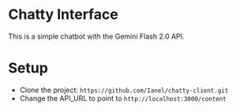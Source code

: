 # Chatty Interface

This is a simple chatbot with the Gemini Flash 2.0 API.

# Setup

-   Clone the project: `https://github.com/Ianel/chatty-client.git`
-   Change the API_URL to point to `http://localhost:3000/content`
